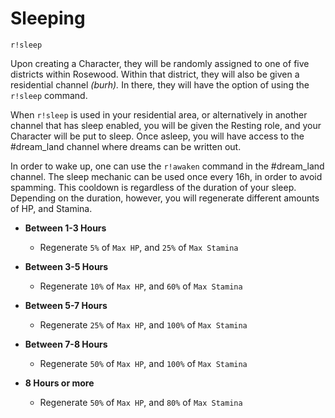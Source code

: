 # Sleeping

```text
r!sleep
```

Upon creating a Character, they will be randomly assigned to one of five districts within Rosewood. Within that district, they will also be given a residential channel _\(burh\)._ In there, they will have the option of using the `r!sleep` command.

When `r!sleep` is used in your residential area, or alternatively in another channel that has sleep enabled, you will be given the Resting role, and your Character will be put to sleep. Once asleep, you will have access to the \#dream\_land channel where dreams can be written out.

In order to wake up, one can use the `r!awaken` command in the \#dream\_land channel. The sleep mechanic can be used once every 16h, in order to avoid spamming. This cooldown is regardless of the duration of your sleep. Depending on the duration, however, you will regenerate different amounts of HP, and Stamina.

* **Between 1-3 Hours**
  * Regenerate `5%` of `Max HP`, and `25%` of `Max Stamina` 
* **Between 3-5 Hours**
  * Regenerate `10%` of `Max HP`, and `60%` of `Max Stamina` 
* **Between 5-7 Hours**
  * Regenerate `25%` of `Max HP`, and `100%` of `Max Stamina` 
* **Between 7-8 Hours**

  * Regenerate `50%` of `Max HP`, and `100%` of `Max Stamina`

* **8 Hours or more**
  * Regenerate `50%` of `Max HP`, and `80%` of `Max Stamina`

